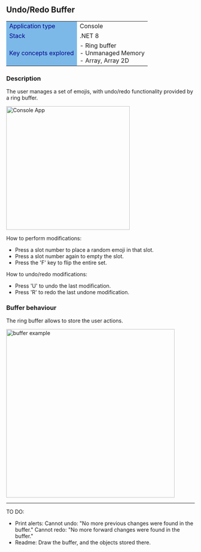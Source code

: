 ## Undo/Redo Buffer

<table>
<tr>
    <td style="background-color:#7CB9E8; color:#00008B">Application type</td>
    <td>Console</td>
</tr>
<tr>
    <td style="background-color:#7CB9E8; color:#00008B">Stack</td>
    <td>.NET 8</td>
</tr>
<tr>
    <td style="background-color:#7CB9E8; color:#00008B">Key concepts explored</td>
    <td>
        - Ring buffer<br>
        - Unmanaged Memory<br>
        - Array, Array 2D
    </td>
</tr>
</table>

### Description

The user manages a set of emojis, with undo/redo functionality provided by a ring buffer.

<img src="./Docs/console_app.jpg" width="330" alt="Console App">

How to perform modifications:

- Press a slot number to place a random emoji in that slot.
- Press a slot number again to empty the slot.
- Press the 'F' key to flip the entire set.

How to undo/redo modifications:

- Press 'U' to undo the last modification.
- Press 'R' to redo the last undone modification.


### Buffer behaviour

The ring buffer allows to store the user actions.

<img src="./Docs/buffer_example.svg" width="450" alt="buffer example">



---------------------------------------------------------------------

TO DO:
- Print alerts:
    Cannot undo: "No more previous changes were found in the buffer."
    Cannot redo: "No more forward changes were found in the buffer."
- Readme:
    Draw the buffer, and the objects stored there.